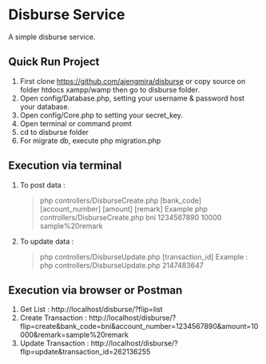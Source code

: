 # Disburse Service

A simple disburse service.

## Quick Run Project
1. First clone https://github.com/ajengmira/disburse or copy source on folder htdocs xampp/wamp then go to disburse folder.
2. Open config/Database.php, setting your username & password host your database.  
3. Open config/Core.php to setting your secret_key.
4. Open terminal or command promt
5. cd to disburse folder
6. For migrate db, execute 
	php migration.php

## Execution via terminal
1. To post data : 
	> php controllers/DisburseCreate.php [bank_code] [account_number] [amount] [remark]
	Example 
	> php controllers/DisburseCreate.php bni 1234567890 10000 sample%20remark
2. To update data :
	> php controllers/DisburseUpdate.php [transaction_id]
	Example :
	> php controllers/DisburseUpdate.php 2147483647

## Execution via browser or Postman
1. Get List : 
	http://localhost/disburse/?flip=list
2. Create Transaction :	
	http://localhost/disburse/?flip=create&bank_code=bni&account_number=1234567890&amount=10000&remark=sample%20remark
3. Update Transaction :	
	http://localhost/disburse/?flip=update&transaction_id=262136255
```
